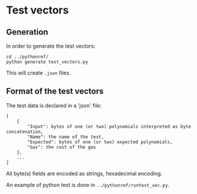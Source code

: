# Test vectors

## Generation
In order to generate the test vectors:
```
cd ../pythonref/
python generate test_vectors.py
```
This will create `.json` files.

## Format of the test vectors

The test data is declared in a 'json' file:

```
[
    {
        "Input": bytes of one (or two) polynomials interpreted as byte concatenation,
        "Name": the name of the test,
        "Expected": bytes of one (or two) expected polynomials,
        "Gas": the cost of the gas
    },
    ...
]
```

All byte(s) fields are encoded as strings, hexadecimal encoding.

An example of python test is done in `../pythonref/runtest_vec.py`.